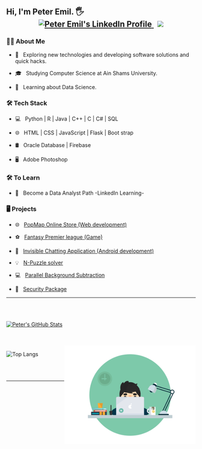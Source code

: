 <h2> Hi, I'm Peter Emil. 🖐&nbsp; <div align='center'><a href="https://www.linkedin.com/in/peter-emil22/">
    <img src="https://www.vectorlogo.zone/logos/linkedin/linkedin-icon.svg" alt="Peter Emil's LinkedIn Profile" height="25" width="25">
  </a> &nbsp; <a href="mailto:peteremil643@gmail.com"><img width="30" src="https://user-images.githubusercontent.com/5141132/50740364-7ea80880-1217-11e9-8faf-2348e31beedd.png"></a></div>
</h2>

<h3> 👨🏻 About Me </h3>



- 🤔 &nbsp; Exploring new technologies and developing software solutions and quick hacks.

- 🎓 &nbsp; Studying Computer Science at Ain Shams University.

- 🌱 &nbsp; Learning about Data Science.


<h3>🛠 Tech Stack</h3>



- 💻 &nbsp; Python | R | Java | C++ | C | C# | SQL 

- 🌐 &nbsp; HTML | CSS | JavaScript | Flask | Boot strap 

- 🛢 &nbsp; Oracle Database | Firebase

- 🖥 &nbsp; Adobe Photoshop 



<h3>🛠 To Learn</h3>

- 🔧 &nbsp; Become a Data Analyst Path -LinkedIn Learning-



<h3>🖥 Projects</h3>

- 🌐 &nbsp; [PopMap Online Store (Web development)](https://github.com/PeterEmil2/PopMap)

- ⚽ &nbsp; [Fantasy Premier league (Game)](https://github.com/PeterEmil2/MiniFootballFantasy)

- 📱 &nbsp; [Invisible Chatting Application (Android development)](https://github.com/PeterEmil2/Invisible)

- 💡 &nbsp; [N-Puzzle solver](https://github.com/nadour13/NPuzzle)

- 💻 &nbsp; [Parallel Background Subtraction](https://github.com/nadour13/HPC_ProjectTemplate)

- 🔐 &nbsp; [Security Package](https://github.com/PeterEmil2/Security-Package)


<hr>



<br/><br/>

[![Peter's GitHub Stats](https://github-readme-stats.vercel.app/api?username=PeterEmil2&show_icons=false)](https://github.com/PeterEmil2)

<br/>

<br/>

<img src="https://github.com/nirala69/nirala69/blob/master/70804f7e25b11f29db904f2fa7b4cd9d.gif" width="350" align='right'>

![Top Langs](https://github-readme-stats.vercel.app/api/top-langs/?username=PeterEmil2&show_icons=false)

<br><br>
<hr>
